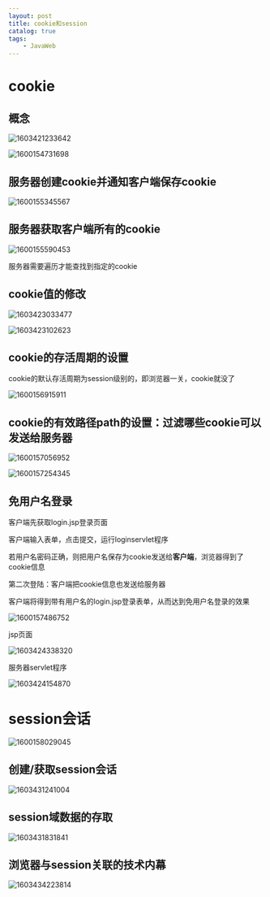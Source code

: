 ```yaml
---
layout: post
title: cookie和session
catalog: true
tags:
    - JavaWeb
---
```

# cookie

## 概念

![1603421233642](https://gitee.com/chrisxyq/picgo/raw/master/img/1603421233642.png)

![1600154731698](https://gitee.com/chrisxyq/picgo/raw/master/img/1600154731698.png)

## 服务器创建cookie并通知客户端保存cookie

![1600155345567](https://gitee.com/chrisxyq/picgo/raw/master/img/1600155345567.png)

## 服务器获取客户端所有的cookie

![1600155590453](https://gitee.com/chrisxyq/picgo/raw/master/img/1600155590453.png)

服务器需要遍历才能查找到指定的cookie

## cookie值的修改

![1603423033477](https://gitee.com/chrisxyq/picgo/raw/master/img/1603423033477.png)

![1603423102623](https://gitee.com/chrisxyq/picgo/raw/master/img/1603423102623.png)

## cookie的存活周期的设置

cookie的默认存活周期为session级别的，即浏览器一关，cookie就没了

![1600156915911](https://gitee.com/chrisxyq/picgo/raw/master/img/1600156915911.png)

## cookie的有效路径path的设置：过滤哪些cookie可以发送给服务器

![1600157056952](https://gitee.com/chrisxyq/picgo/raw/master/img/1600157056952.png)

![1600157254345](https://gitee.com/chrisxyq/picgo/raw/master/img/1600157254345.png)

## 免用户名登录

客户端先获取login.jsp登录页面

客户端输入表单，点击提交，运行loginservlet程序

若用户名密码正确，则把用户名保存为cookie发送给**客户端**，浏览器得到了cookie信息

第二次登陆：客户端把cookie信息也发送给服务器

客户端将得到带有用户名的login.jsp登录表单，从而达到免用户名登录的效果

![1600157486752](https://gitee.com/chrisxyq/picgo/raw/master/img/1600157486752.png)

jsp页面

![1603424338320](https://gitee.com/chrisxyq/picgo/raw/master/img/1603424338320.png)

服务器servlet程序

![1603424154870](https://gitee.com/chrisxyq/picgo/raw/master/img/1603424154870.png)

# session会话

![1600158029045](https://gitee.com/chrisxyq/picgo/raw/master/img/1600158029045.png)

## 创建/获取session会话

![1603431241004](https://gitee.com/chrisxyq/picgo/raw/master/img/1603431241004.png)

## session域数据的存取

![1603431831841](https://gitee.com/chrisxyq/picgo/raw/master/img/1603431831841.png)

## 浏览器与session关联的技术内幕

![1603434223814](https://gitee.com/chrisxyq/picgo/raw/master/img/1603434223814.png)

